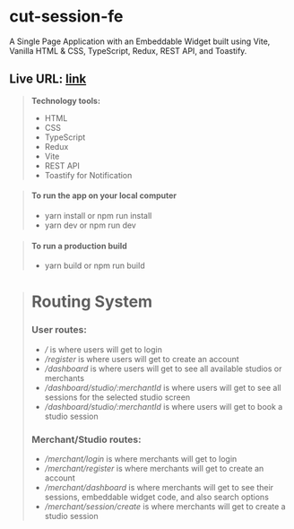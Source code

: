 # cut-session-fe

A Single Page Application with an Embeddable Widget built using Vite, Vanilla HTML & CSS, TypeScript, Redux, REST API, and Toastify.

## Live URL: [link](https://cut-sessions.netlify.app/)

> **Technology tools:**
>
> - HTML
> - CSS
> - TypeScript
> - Redux
> - Vite
> - REST API
> - Toastify for Notification

> #### To run the app on your local computer
>
> - yarn install or npm run install
> - yarn dev or npm run dev

> #### To run a production build
>
> - yarn build or npm run build

> # Routing System
>
> ### User routes:
>
> - _/_ is where users will get to login
> - _/register_ is where users will get to create an account
> - _/dashboard_ is where users will get to see all available studios or merchants
> - _/dashboard/studio/:merchantId_ is where users will get to see all sessions for the selected studio screen
> - _/dashboard/studio/:merchantId_ is where users will get to book a studio session
>
> ### Merchant/Studio routes:
>
> - _/merchant/login_ is where merchants will get to login
> - _/merchant/register_ is where merchants will get to create an account
> - _/merchant/dashboard_ is where merchants will get to see their sessions, embeddable widget code, and also search options
> - _/merchant/session/create_ is where merchants will get to create a studio session
